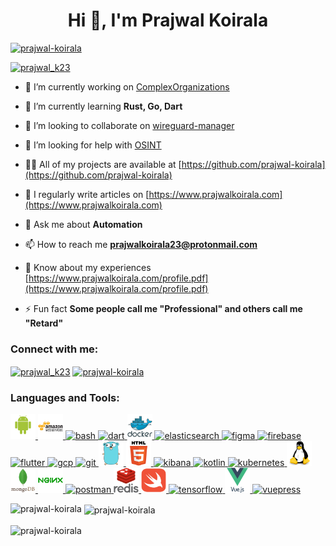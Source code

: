 <h1 align="center">Hi 👋, I'm Prajwal Koirala</h1>

<p align="left"> <a href="https://github.com/ryo-ma/github-profile-trophy"><img src="https://github-profile-trophy.vercel.app/?username=prajwal-koirala" alt="prajwal-koirala" /></a> </p>

<p align="left"> <a href="https://twitter.com/prajwal_k23" target="blank"><img src="https://img.shields.io/twitter/follow/prajwal_k23?logo=twitter&style=for-the-badge" alt="prajwal_k23" /></a> </p>

- 🔭 I’m currently working on [ComplexOrganizations](https://github.com/complexorganizations)

- 🌱 I’m currently learning **Rust, Go, Dart**

- 👯 I’m looking to collaborate on [wireguard-manager](https://github.com/complexorganizations/wireguard-manager)

- 🤝 I’m looking for help with [OSINT](https://github.com/complexorganizations/OSINT)

- 👨‍💻 All of my projects are available at [https://github.com/prajwal-koirala](https://github.com/prajwal-koirala)

- 📝 I regularly write articles on [https://www.prajwalkoirala.com](https://www.prajwalkoirala.com)

- 💬 Ask me about **Automation**

- 📫 How to reach me **prajwalkoirala23@protonmail.com**

- 📄 Know about my experiences [https://www.prajwalkoirala.com/profile.pdf](https://www.prajwalkoirala.com/profile.pdf)

- ⚡ Fun fact **Some people call me "Professional" and others call me "Retard"**

<h3 align="left">Connect with me:</h3>
<p align="left">
<a href="https://twitter.com/prajwal_k23" target="blank"><img align="center" src="https://cdn.jsdelivr.net/npm/simple-icons@3.0.1/icons/twitter.svg" alt="prajwal_k23" height="30" width="40" /></a>
<a href="https://linkedin.com/in/prajwal-koirala" target="blank"><img align="center" src="https://cdn.jsdelivr.net/npm/simple-icons@3.0.1/icons/linkedin.svg" alt="prajwal-koirala" height="30" width="40" /></a>
</p>

<h3 align="left">Languages and Tools:</h3>
<p align="left"> <a href="https://developer.android.com" target="_blank"> <img src="https://raw.githubusercontent.com/devicons/devicon/master/icons/android/android-original-wordmark.svg" alt="android" width="40" height="40"/> </a> <a href="https://aws.amazon.com" target="_blank"> <img src="https://raw.githubusercontent.com/devicons/devicon/master/icons/amazonwebservices/amazonwebservices-original-wordmark.svg" alt="aws" width="40" height="40"/> </a> <a href="https://www.gnu.org/software/bash/" target="_blank"> <img src="https://www.vectorlogo.zone/logos/gnu_bash/gnu_bash-icon.svg" alt="bash" width="40" height="40"/> </a> <a href="https://dart.dev" target="_blank"> <img src="https://www.vectorlogo.zone/logos/dartlang/dartlang-icon.svg" alt="dart" width="40" height="40"/> </a> <a href="https://www.docker.com/" target="_blank"> <img src="https://raw.githubusercontent.com/devicons/devicon/master/icons/docker/docker-original-wordmark.svg" alt="docker" width="40" height="40"/> </a> <a href="https://www.elastic.co" target="_blank"> <img src="https://www.vectorlogo.zone/logos/elastic/elastic-icon.svg" alt="elasticsearch" width="40" height="40"/> </a> <a href="https://www.figma.com/" target="_blank"> <img src="https://www.vectorlogo.zone/logos/figma/figma-icon.svg" alt="figma" width="40" height="40"/> </a> <a href="https://firebase.google.com/" target="_blank"> <img src="https://www.vectorlogo.zone/logos/firebase/firebase-icon.svg" alt="firebase" width="40" height="40"/> </a> <a href="https://flutter.dev" target="_blank"> <img src="https://www.vectorlogo.zone/logos/flutterio/flutterio-icon.svg" alt="flutter" width="40" height="40"/> </a> <a href="https://cloud.google.com" target="_blank"> <img src="https://www.vectorlogo.zone/logos/google_cloud/google_cloud-icon.svg" alt="gcp" width="40" height="40"/> </a> <a href="https://git-scm.com/" target="_blank"> <img src="https://www.vectorlogo.zone/logos/git-scm/git-scm-icon.svg" alt="git" width="40" height="40"/> </a> <a href="https://golang.org" target="_blank"> <img src="https://raw.githubusercontent.com/devicons/devicon/master/icons/go/go-original.svg" alt="go" width="40" height="40"/> </a> <a href="https://www.w3.org/html/" target="_blank"> <img src="https://raw.githubusercontent.com/devicons/devicon/master/icons/html5/html5-original-wordmark.svg" alt="html5" width="40" height="40"/> </a> <a href="https://www.elastic.co/kibana" target="_blank"> <img src="https://www.vectorlogo.zone/logos/elasticco_kibana/elasticco_kibana-icon.svg" alt="kibana" width="40" height="40"/> </a> <a href="https://kotlinlang.org" target="_blank"> <img src="https://www.vectorlogo.zone/logos/kotlinlang/kotlinlang-icon.svg" alt="kotlin" width="40" height="40"/> </a> <a href="https://kubernetes.io" target="_blank"> <img src="https://www.vectorlogo.zone/logos/kubernetes/kubernetes-icon.svg" alt="kubernetes" width="40" height="40"/> </a> <a href="https://www.linux.org/" target="_blank"> <img src="https://raw.githubusercontent.com/devicons/devicon/master/icons/linux/linux-original.svg" alt="linux" width="40" height="40"/> </a> <a href="https://www.mongodb.com/" target="_blank"> <img src="https://raw.githubusercontent.com/devicons/devicon/master/icons/mongodb/mongodb-original-wordmark.svg" alt="mongodb" width="40" height="40"/> </a> <a href="https://www.nginx.com" target="_blank"> <img src="https://raw.githubusercontent.com/devicons/devicon/master/icons/nginx/nginx-original.svg" alt="nginx" width="40" height="40"/> </a> <a href="https://postman.com" target="_blank"> <img src="https://www.vectorlogo.zone/logos/getpostman/getpostman-icon.svg" alt="postman" width="40" height="40"/> </a> <a href="https://redis.io" target="_blank"> <img src="https://raw.githubusercontent.com/devicons/devicon/master/icons/redis/redis-original-wordmark.svg" alt="redis" width="40" height="40"/> </a> <a href="https://developer.apple.com/swift/" target="_blank"> <img src="https://raw.githubusercontent.com/devicons/devicon/master/icons/swift/swift-original.svg" alt="swift" width="40" height="40"/> </a> <a href="https://www.tensorflow.org" target="_blank"> <img src="https://www.vectorlogo.zone/logos/tensorflow/tensorflow-icon.svg" alt="tensorflow" width="40" height="40"/> </a> <a href="https://vuejs.org/" target="_blank"> <img src="https://raw.githubusercontent.com/devicons/devicon/master/icons/vuejs/vuejs-original-wordmark.svg" alt="vuejs" width="40" height="40"/> </a> <a href="https://vuepress.vuejs.org/" target="_blank"> <img src="https://raw.githubusercontent.com/AliasIO/wappalyzer/master/src/drivers/webextension/images/icons/VuePress.svg" alt="vuepress" width="40" height="40"/> </a> </p>

<p><img align="left" src="https://github-readme-stats.vercel.app/api/top-langs?username=prajwal-koirala&show_icons=true&locale=en&layout=compact" alt="prajwal-koirala" /></p>

<p>&nbsp;<img align="center" src="https://github-readme-stats.vercel.app/api?username=prajwal-koirala&show_icons=true&locale=en" alt="prajwal-koirala" /></p>

<p><img align="center" src="https://github-readme-streak-stats.herokuapp.com/?user=prajwal-koirala&" alt="prajwal-koirala" /></p>
